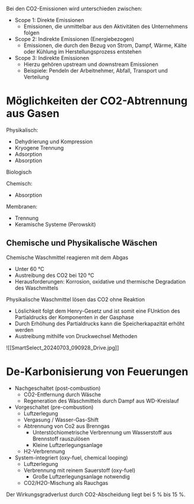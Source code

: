 Bei den CO2-Emissionen wird unterschieden zwischen:
- Scope 1: Direkte Emissionen
	- Emissionen, die unmittelbar aus den Aktivitäten des Unternehmens folgen
- Scope 2: Indirekte Emissionen (Energiebezogen)
	- Emissionen, die durch den Bezug von Strom, Dampf, Wärme, Kälte oder Kühlung im Herstellungsprozess entstehen
- Scope 3: Indirekte Emissionen
	- Hierzu gehören upstream und downstream Emissionen
	- Beispiele: Pendeln der Arbeitnehmer, Abfall, Transport und Verteilung

# Möglichkeiten der CO2-Abtrennung aus Gasen
Physikalisch:
- Dehydrierung und Kompression
- Kryogene Trennung
- Adsorption
- Absorption

Biologisch

Chemisch:
- Absorption

Membranen:
- Trennung
- Keramische Systeme (Perowskit)

## Chemische und Physikalische Wäschen
Chemische Waschmittel reagieren mit dem Abgas
- Unter 60 °C
- Austreibung des CO2 bei 120 °C
- Herausforderungen: Korrosion, oxidative und thermische Degradation des Waschmittels

Physikalische Waschmittel lösen das CO2 ohne Reaktion
- Löslichkeit folgt dem Henry-Gesetz und ist somit eine FUnktion des Partialdrucks der Komponenten in der Gasphase
- Durch Erhöhung des Partialdrucks kann die Speicherkapazität erhöht werden
- Austreibung mithilfe von Druckwechsel Methoden
 
![[SmartSelect_20240703_090928_Drive.jpg]]

# De-Karbonisierung von Feuerungen
- Nachgeschaltet (post-combustion)
	- CO2-Entfernung durch Wäsche
	- Regeneration des Waschmittels durch Dampf aus WD-Kreislauf
- Vorgeschaltet (pre-combustion)
	- Luftzerlegung
	- Vergasung / Wasser-Gas-Shift
	- Abtrennung von Co2 aus Brenngas
		- Unterstöchiometrische Verbrennung um Wasserstoff aus Brennstoff rauszulösen
		- Kleine Luftzerlegungsanlage
	- H2-Verbrennung
- System-integriert (oxy-fuel, chemical looping)
	- Luftzerlegung
	- Verbrennung mit reinem Sauerstoff (oxy-fuel)
		- Große Luftzerlegungsanlage notwendig
	- CO2/H2O-Mischung als Rauchgas

Der Wirkungsgradverlust durch CO2-Abscheidung liegt bei 5 % bis 15 %.
